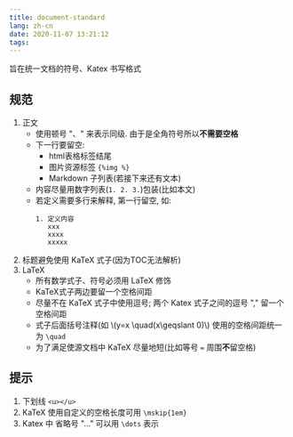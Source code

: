 ```yaml
---
title: document-standard
lang: zh-cn
date: 2020-11-07 13:21:12
tags:
---
```


旨在统一文档的符号、Katex 书写格式

<!-- more -->

## 规范

1. 正文
   * 使用顿号 "、" 来表示同级. 由于是全角符号所以**不需要空格**
   * 下一行要留空:
     * html表格标签结尾
     * 图片资源标签 `{%img %}`
     * Markdown 子列表(若接下来还有文本)
   * 内容尽量用数字列表(`1. 2. 3.`)包装(比如本文)
   * 若定义需要多行来解释, 第一行留空, 如:
     ```
     1. 定义内容
        xxx
        xxxx
        xxxxx
     ```
2. 标题避免使用 KaTeX 式子(因为TOC无法解析)
3. LaTeX
   * 所有数学式子、符号必须用 LaTeX 修饰
   * KaTeX式子两边要留一个空格间距
   * 尽量不在 KaTeX 式子中使用逗号; 两个 Katex 式子之间的逗号 "," 留一个空格间距
   * 式子后面括号注释(如 \\(y=x \quad(x\geqslant 0)\\) 使用的空格间距统一为 `\quad`
   * 为了满足使源文档中 KaTeX 尽量地短(比如等号 `=` 周围**不**留空格)

## 提示

1. 下划线 `<u></u>`
2. KaTeX 使用自定义的空格长度可用 `\mskip{1em}`
3. Katex 中 省略号 "..." 可以用 `\dots` 表示